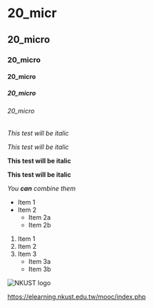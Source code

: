 # 20_micr
## 20_micro
### 20_micro
#### 20_micro
##### 20_micro
###### 20_micro

*This test will be italic*

_This test will be italic_

**This test will be italic**

__This test will be italic__

*You **can** combine them*

* Item 1
* Item 2
  * Item 2a
  * Item 2b
 
 1. Item 1
 2. Item 2
 3. Item 3
    * Item 3a
    * Item 3b

![NKUST logo](logo.png"高科大)

<httos://elearning.nkust.edu.tw/mooc/index.php>






